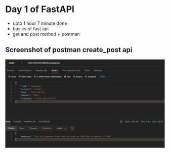# Day 1 of FastAPI

- upto 1 hour 7 minute done
- basics of fast api
- get and post method + postman

## Screenshot of postman create_post api

![Create_Post](./postman_ss/day1.png)
